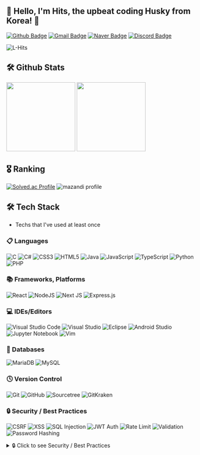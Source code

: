 ## :wolf: Hello, I'm Hits, the upbeat coding Husky from Korea! 👋

[![Github Badge](https://img.shields.io/badge/-L--Hits-grey?style=flat&logo=github&logoColor=white&link=https://github.com/L-Hits/)](https://github.com/L-Hits/) 
[![Gmail Badge](https://img.shields.io/badge/-leechan753@gmail.com-c14438?style=flat&logo=Gmail&logoColor=white&link=mailto:leechan753@gmail.com)](mailto:leechan753@gmail.com)
[![Naver Badge](https://img.shields.io/badge/-dlcks2001@naver.com-03C75A?style=flat&logo=Naver&logoColor=white&link=mailto:dlcks2001@naver.com)](mailto:dlcks2001@naver.com)
[![Discord Badge](https://img.shields.io/badge/Discord-Hits%230328-7289DA?style=flat&logo=discord&logoColor=white)](https://discord.com/)

<p align="left"> <img src="https://komarev.com/ghpvc/?username=L-Hits&label=Profile%20views&color=0e75b6&style=flat" alt="L-Hits" /> </p>

## 🛠️ Github Stats
<p>
  <img height="180em"
       src="https://github-readme-stats.vercel.app/api?username=L-Hits&show_icons=true&include_all_commits=true&bg_color=30,333b52,4c5568&title_color=fff&text_color=fff">
  <img height="180em"
       src="https://github-readme-stats.vercel.app/api/top-langs/?username=L-Hits&layout=compact&bg_color=30,333b52,4c5568&title_color=fff&text_color=fff">
</p>

## 🎖️ Ranking
[![Solved.ac Profile](http://mazassumnida.wtf/api/generate_badge?boj=i89oi89o)](https://solved.ac/i89oi89o)
![mazandi profile](http://mazandi.herokuapp.com/api?handle=i89oi89o&theme=cold)

<!--
## 💬 About me
- 🌱 I’m 25seoul student
- ❤️ I love to code and read
-->

## 🛠 Tech Stack

- Techs that I've used at least once

### 📋 Languages
![C](https://img.shields.io/badge/c-%2300599C.svg?style=flat&logo=c&logoColor=white)
![C#](https://img.shields.io/badge/c%23-%23239120.svg?style=flat&logo=csharp&logoColor=white)
![CSS3](https://img.shields.io/badge/css3-%231572B6.svg?style=flat&logo=css3&logoColor=white)
![HTML5](https://img.shields.io/badge/html5-%23E34F26.svg?style=flat&logo=html5&logoColor=white)
![Java](https://img.shields.io/badge/java-%23ED8B00.svg?style=flat&logo=openjdk&logoColor=white)
![JavaScript](https://img.shields.io/badge/javascript-%23323330.svg?style=flat&logo=javascript&logoColor=%23F7DF1E)
![TypeScript](https://img.shields.io/badge/typescript-%23007ACC.svg?style=flat&logo=typescript&logoColor=white)
![Python](https://img.shields.io/badge/python-3670A0?style=flat&logo=python&logoColor=ffdd54)
![PHP](https://img.shields.io/badge/php-%23777BB4.svg?style=flat&logo=php&logoColor=white)

### 📚 Frameworks, Platforms
![React](https://img.shields.io/badge/react-%2320232a.svg?style=flat&logo=react&logoColor=%2361DAFB)
![NodeJS](https://img.shields.io/badge/node.js-6DA55F?style=flat&logo=node.js&logoColor=white)
![Next JS](https://img.shields.io/badge/Next-black?style=flat&logo=next.js&logoColor=white)
![Express.js](https://img.shields.io/badge/express.js-%23404d59.svg?style=flat&logo=express&logoColor=%2361DAFB)

### 💻 IDEs/Editors
![Visual Studio Code](https://img.shields.io/badge/Visual%20Studio%20Code-0078d7.svg?style=flat&logo=visual-studio-code&logoColor=white)
![Visual Studio](https://img.shields.io/badge/Visual%20Studio-5C2D91.svg?style=flat&logo=visual-studio&logoColor=white)
![Eclipse](https://img.shields.io/badge/Eclipse-FE7A16.svg?style=flat&logo=Eclipse&logoColor=white)
![Android Studio](https://img.shields.io/badge/android%20studio-346ac1?style=flat&logo=android%20studio&logoColor=white)
![Jupyter Notebook](https://img.shields.io/badge/jupyter-%23FA0F00.svg?style=flat&logo=jupyter&logoColor=white)
![Vim](https://img.shields.io/badge/VIM-%2311AB00.svg?style=flat&logo=vim&logoColor=white)

### 💾 Databases
![MariaDB](https://img.shields.io/badge/MariaDB-003545?style=flat&logo=mariadb&logoColor=white)
![MySQL](https://img.shields.io/badge/mysql-4479A1.svg?style=flat&logo=mysql&logoColor=white)

### 🕓 Version Control
![Git](https://img.shields.io/badge/git-%23F05033.svg?style=flat&logo=git&logoColor=white)
![GitHub](https://img.shields.io/badge/github-%23121011.svg?style=flat&logo=github&logoColor=white)
![Sourcetree](https://img.shields.io/badge/Sourcetree-%230052CC.svg?style=flat&logo=Sourcetree&logoColor=white)
![GitKraken](https://img.shields.io/badge/GitKraken-%23179287.svg?style=flat&logo=GitKraken&logoColor=white)

### 🔒 Security / Best Practices

![CSRF](https://img.shields.io/badge/CSRF-Protection-blue?style=flat)
![XSS](https://img.shields.io/badge/XSS-Prevention-yellow?style=flat)
![SQL Injection](https://img.shields.io/badge/SQL_Injection-Prevention-orange?style=flat)
![JWT Auth](https://img.shields.io/badge/JWT-Authentication-4caf50?style=flat)
![Rate Limit](https://img.shields.io/badge/DoS-Mitigation-9c27b0?style=flat)
![Validation](https://img.shields.io/badge/Input-Validation-03a9f4?style=flat)
![Password Hashing](https://img.shields.io/badge/Password-Hashing-cddc39?style=flat)

<details>
<summary>🔒 Click to see Security / Best Practices </summary>
<br>

- **CSRF**  
  Utilizes the `csurf` middleware to generate and verify CSRF tokens, effectively preventing cross-site request forgery attacks.
- **XSS**  
  Implements HTML filtering and special character encoding using libraries like `sanitize-html` and `he` to prevent cross-site scripting attacks.
- **SQL Injection**  
  Employs parameter binding in `MariaDB`/`MySQL` queries and uses the `validator` library for input validation to mitigate SQL injection risks.
- **JWT Auth**  
  Uses `jsonwebtoken` along with the `authenticateToken` function to validate Access Tokens and authenticate users securely.
- **Rate Limiting**  
  Applies `express-rate-limit` to restrict the frequency of incoming requests, protecting against DoS (Denial-of-Service) attacks.
- **Validation**  
  Leverages the `validator` library to ensure proper input validation (e.g., for emails, numbers, strings).
- **Password Hashing**  
  Utilizes `bcrypt` to hash passwords, ensuring they are stored securely.
- **Role-based Access Control**  
  Uses the `authorizeAdmin` middleware to enforce access restrictions based on user roles (e.g., admin or superadmin).
- **Others**  
  Additional measures include configuring CORS with `cors`, safeguarding sensitive information with `dotenv`, and parsing cookies using `cookie-parser`.

<details>
<summary>🔒 한국어 설명 보기</summary>
<br>

- **CSRF**  
  `csurf` 미들웨어를 사용해 CSRF 토큰을 발급하고 검증하며, 요청 위조 공격을 방어합니다.
- **XSS**  
  `sanitize-html`, `he` 등의 라이브러리를 활용해 HTML을 필터링하거나 특수문자를 인코딩해 XSS 공격을 예방합니다.
- **SQL Injection**  
  `MariaDB`/`MySQL` 쿼리에서 파라미터 바인딩을 적용하고, `validator` 라이브러리로 입력값을 검증하여 SQL 인젝션을 방어합니다.
- **JWT Auth**  
  `jsonwebtoken`과 `authenticateToken` 함수를 사용해 Access Token을 검증하고, 사용자 인증을 안전하게 수행합니다.
- **Rate Limiting**  
  `express-rate-limit`을 이용해 요청 횟수를 제한, DoS(서비스 거부) 공격을 방어합니다.
- **Validation**  
  `validator` 라이브러리로 이메일, 숫자, 문자열 등의 입력값 유효성을 검사합니다.
- **Password Hashing**  
  `bcrypt` 라이브러리를 사용해 비밀번호를 해싱하여 안전하게 저장합니다.
- **Role-based Access Control**  
  `authorizeAdmin` 미들웨어를 통해 관리자(또는 슈퍼관리자) 권한을 확인하고 접근을 제한합니다.
- **기타**  
  `cors`로 CORS를 설정하고, `dotenv`로 민감 정보를 보호하며, `cookie-parser`로 쿠키를 파싱하는 등의 추가적인 보안 조치를 취하고 있습니다.

</details>

</details>








<!--
Here are some ideas to get you started:

- 🔭 I’m currently working on ...
- 🌱 I’m currently learning ...
- 👯 I’m looking to collaborate on ...
- 🤔 I’m looking for help with ...
- 💬 Ask me about ...
- 📫 How to reach me: ...
- 😄 Pronouns: ...
- ⚡ Fun fact: ...
-->
